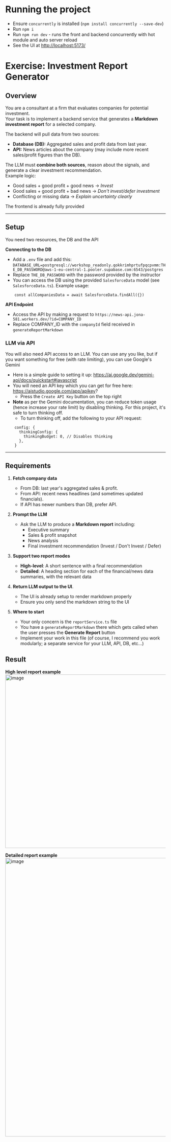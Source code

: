 # Running the project

- Ensure `concurrently` is installed (`npm install concurrently --save-dev`)
- Run `npm i`
- Run `npm run dev` - runs the front and backend concurrently with hot module
  and auto server reload
- See the UI at [http://localhost:5173/](http://localhost:5173/)

# Exercise: Investment Report Generator

## Overview

You are a consultant at a firm that evaluates companies for potential
investment.  
Your task is to implement a backend service that generates a **Markdown
investment report** for a selected company.

The backend will pull data from two sources:

- **Database (DB):** Aggregated sales and profit data from last year.
- **API:** News articles about the company (may include more recent sales/profit
  figures than the DB).

The LLM must **combine both sources**, reason about the signals, and generate a
clear investment recommendation.  
Example logic:

- Good sales + good profit + good news → _Invest_
- Good sales + good profit + bad news → _Don't invest/defer investment_
- Conflicting or missing data → _Explain uncertainty clearly_

The frontend is already fully provided

---

## Setup

You need two resources, the DB and the API

**Connecting to the DB**

- Add a `.env` file and add this:
  `DATABASE_URL=postgresql://workshop_readonly.qokkrimhprtufpqcpvmm:THE_DB_PASSWORD@aws-1-eu-central-1.pooler.supabase.com:6543/postgres`
- Replace `THE_DB_PASSWORD` with the password provided by the instructor
- You can access the DB using the provided `SalesforceData` model (see
  `SalesforceData.ts`). Example usage:

```
    const allCompaniesData = await SalesforceData.findAll({})
```

**API Endpoint**

- Access the API by making a request to
  `https://news-api.jona-581.workers.dev/?id=COMPANY_ID`
- Replace COMPANY_ID with the `companyId` field received in
  `generateReportMarkdown`

### LLM via API

You will also need API access to an LLM. You can use any you like, but if you
want something for free (with rate limiting), you can use Google's Gemini

- Here is a simple guide to setting it up:
  https://ai.google.dev/gemini-api/docs/quickstart#javascript
- You will need an API key which you can get for free here:
  https://aistudio.google.com/app/apikey?
  - Press the `Create API Key` button on the top right
- **Note** as per the Gemini documentation, you can reduce token usage (hence
  increase your rate limit) by disabling thinking. For this project, it's safe
  to turn thinking off.
  - To turn thinking off, add the following to your API request:

```
    config: {
      thinkingConfig: {
        thinkingBudget: 0, // Disables thinking
      },
    }
```

---

## Requirements

1. **Fetch company data**

   - From DB: last year's aggregated sales & profit.
   - From API: recent news headlines (and sometimes updated financials).
   - If API has newer numbers than DB, prefer API.

2. **Prompt the LLM**

   - Ask the LLM to produce a **Markdown report** including:
     - Executive summary
     - Sales & profit snapshot
     - News analysis
     - Final investment recommendation (Invest / Don't Invest / Defer)

3. **Support two report modes**

   - **High-level**: A short sentence with a final recommendation
   - **Detailed**: A heading section for each of the financial/news data
     summaries, with the relevant data

4. **Return LLM output to the UI**.

   - The UI is already setup to render markdown properly
   - Ensure you only send the markdown string to the UI

5. **Where to start**

   - Your only concern is the `reportService.ts` file
   - You have a `generateReportMarkdown` there which gets called when the user
     presses the **Generate Report** button
   - Implement your work in this file (of course, I recommend you work
     modularly; a separate service for your LLM, API, DB, etc...)

## Result
**High level report example**
<img width="989" height="543" alt="image" src="https://github.com/user-attachments/assets/3282f4d9-723b-4520-bdd7-7a70de750e1f" />

**Detailed report example**
<img width="989" height="872" alt="image" src="https://github.com/user-attachments/assets/af6abb47-2198-42c7-8b4a-8d7c958c654e" />

